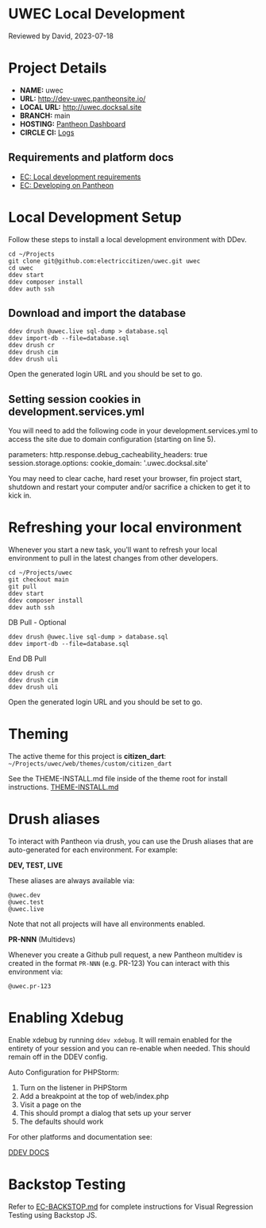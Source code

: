 UWEC Local Development
=============================
Reviewed by David, 2023-07-18

# Project Details
- **NAME:** uwec 
- **URL:** http://dev-uwec.pantheonsite.io/
- **LOCAL URL:** http://uwec.docksal.site
- **BRANCH:** main
- **HOSTING:** [Pantheon Dashboard](https://dashboard.pantheon.io/sites/dfeadf45-ac5d-48f4-a701-c121589cff0e#dev/code)
- **CIRCLE CI:** [Logs](https://app.circleci.com/pipelines/github/electriccitizen/uwec)

## Requirements and platform docs

- [EC: Local development requirements](https://docs.google.com/document/d/1_yeISu5bW5637TCeXByi82LUUfD1jeeSDHh5IeiPz4o/edit?usp=sharing)
- [EC: Developing on Pantheon](https://docs.google.com/document/d/1oTBHep57WENbf8PnM4LSn2Zx6x5EKA1rSYDEMvBEsUY/edit)


# Local Development Setup

Follow these steps to install a local development environment with DDev.

```
cd ~/Projects
git clone git@github.com:electriccitizen/uwec.git uwec
cd uwec
ddev start
ddev composer install
ddev auth ssh
```

## Download and import the database

```
ddev drush @uwec.live sql-dump > database.sql
ddev import-db --file=database.sql
ddev drush cr
ddev drush cim
ddev drush uli
```

Open the generated login URL and you should be set to go.

## Setting session cookies in development.services.yml
You will need to add the following code in your development.services.yml to access the site due to domain configuration (starting on line 5).

parameters:
  http.response.debug_cacheability_headers: true
  session.storage.options:
    cookie_domain: '.uwec.docksal.site'

You may need to clear cache, hard reset your browser, fin project start, shutdown and restart your computer and/or sacrifice a chicken to get it to kick in.

# Refreshing your local environment
Whenever you start a new task, you'll want to refresh your local environment to pull in the latest changes from other developers.

```
cd ~/Projects/uwec
git checkout main
git pull
ddev start
ddev composer install
ddev auth ssh
```

DB Pull - Optional
```
ddev drush @uwec.live sql-dump > database.sql
ddev import-db --file=database.sql
```
End DB Pull

```
ddev drush cr
ddev drush cim
ddev drush uli
```

Open the generated login URL and you should be set to go.

# Theming
The active theme for this project is **citizen_dart**:
`~/Projects/uwec/web/themes/custom/citizen_dart`

See the THEME-INSTALL.md file inside of the theme root for install instructions.
[THEME-INSTALL.md](/web/themes/citizen_dart/THEME-INSTALL.md)

# Drush aliases

To interact with Pantheon via drush, you can use the Drush aliases that are auto-generated for each environment. For example:

**DEV, TEST, LIVE**

These aliases are always available via:

```
@uwec.dev
@uwec.test
@uwec.live
```
Note that not all projects will have all environments enabled.

**PR-NNN** (Multidevs) 

Whenever you create a Github pull request, a new Pantheon multidev is created in the format `PR-NNN`  (e.g. PR-123) You can interact with this environment via:

```
@uwec.pr-123
```
# Enabling Xdebug

Enable xdebug by running `ddev xdebug`. It will remain enabled for the entirety of your session and you can re-enable when needed. This should remain off in the DDEV config.

Auto Configuration for PHPStorm:

1. Turn on the listener in PHPStorm
2. Add a breakpoint at the top of web/index.php
3. Visit a page on the
4. This should prompt a dialog that sets up your server
5. The defaults should work

For other platforms and documentation see:

[DDEV DOCS](https://ddev.readthedocs.io/en/stable/users/debugging-profiling/step-debugging/)

# Backstop Testing

Refer to [EC-BACKSTOP.md](/tests/backstop/EC-BACKSTOP.md) for complete instructions for Visual Regression Testing using Backstop JS. 

